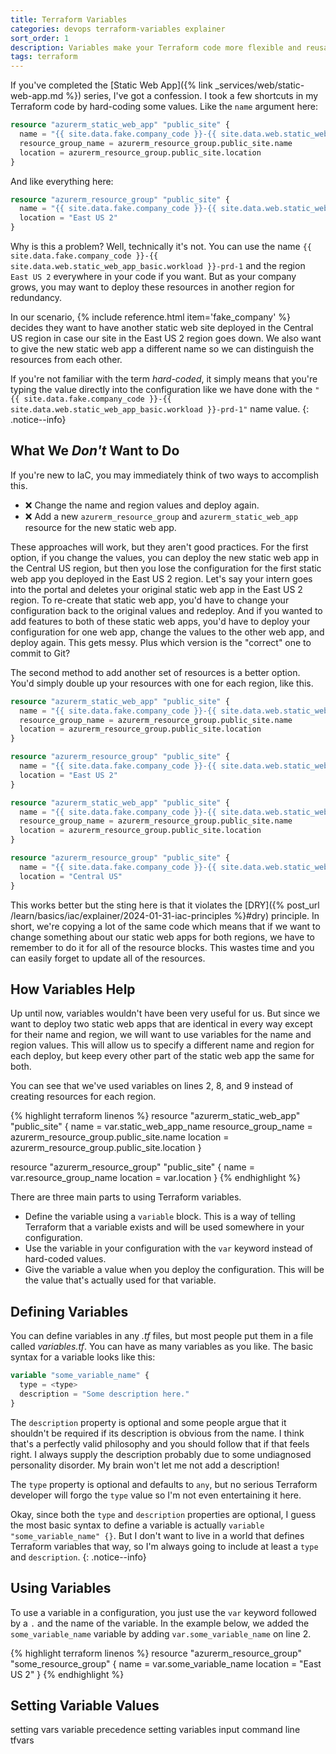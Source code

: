 ```yaml
---
title: Terraform Variables
categories: devops terraform-variables explainer
sort_order: 1
description: Variables make your Terraform code more flexible and reusable.
tags: terraform 
---
```

If you've completed the [Static Web App]({% link _services/web/static-web-app.md %}) series, I've got a confession. I took a few shortcuts in my Terraform code by hard-coding some values.<!--more--> Like the `name` argument here:

``` terraform
resource "azurerm_static_web_app" "public_site" {
  name = "{{ site.data.fake.company_code }}-{{ site.data.web.static_web_app_basic.workload }}-prd-1"
  resource_group_name = azurerm_resource_group.public_site.name
  location = azurerm_resource_group.public_site.location
}
```

And like everything here:

``` terraform
resource "azurerm_resource_group" "public_site" {
  name = "{{ site.data.fake.company_code }}-{{ site.data.web.static_web_app_basic.workload }}-prd-1"
  location = "East US 2"
}
```

Why is this a problem? Well, technically it's not. You can use the name `{{ site.data.fake.company_code }}-{{ site.data.web.static_web_app_basic.workload }}-prd-1` and the region `East US 2` everywhere in your code if you want. But as your company grows, you may want to deploy these resources in another region for redundancy.

In our scenario, {% include reference.html item='fake_company' %} decides they want to have another static web site deployed in the Central US region in case our site in the East US 2 region goes down. We also want to give the new static web app a different name so we can distinguish the resources from each other.

If you're not familiar with the term *hard-coded*, it simply means that you're typing the value directly into the configuration like we have done with the `"{{ site.data.fake.company_code }}-{{ site.data.web.static_web_app_basic.workload }}-prd-1"` name value.
{: .notice--info}

## What We *Don't* Want to Do

If you're new to IaC, you may immediately think of two ways to accomplish this.

- :x: Change the name and region values and deploy again.
- :x: Add a new `azurerm_resource_group` and `azurerm_static_web_app` resource for the new static web app.

These approaches will work, but they aren't good practices. For the first option, if you change the values, you can deploy the new static web app in the Central US region, but then you lose the configuration for the first static web app you deployed in the East US 2 region. Let's say your intern goes into the portal and deletes your original static web app in the East US 2 region. To re-create that static web app, you'd have to change your configuration back to the original values and redeploy. And if you wanted to add features to both of these static web apps, you'd have to deploy your configuration for one web app, change the values to the other web app, and deploy again. This gets messy. Plus which version is the "correct" one to commit to Git?

The second method to add another set of resources is a better option. You'd simply double up your resources with one for each region, like this.

``` terraform
resource "azurerm_static_web_app" "public_site" {
  name = "{{ site.data.fake.company_code }}-{{ site.data.web.static_web_app_basic.workload }}-prd-1"
  resource_group_name = azurerm_resource_group.public_site.name
  location = azurerm_resource_group.public_site.location
}

resource "azurerm_resource_group" "public_site" {
  name = "{{ site.data.fake.company_code }}-{{ site.data.web.static_web_app_basic.workload }}-prd-1"
  location = "East US 2"
}

resource "azurerm_static_web_app" "public_site" {
  name = "{{ site.data.fake.company_code }}-{{ site.data.web.static_web_app_basic.workload }}-prd-2"
  resource_group_name = azurerm_resource_group.public_site.name
  location = azurerm_resource_group.public_site.location
}

resource "azurerm_resource_group" "public_site" {
  name = "{{ site.data.fake.company_code }}-{{ site.data.web.static_web_app_basic.workload }}-prd-2"
  location = "Central US"
}
```

This works better but the sting here is that it violates the [DRY]({% post_url /learn/basics/iac/explainer/2024-01-31-iac-principles %}#dry) principle. In short, we're copying a lot of the same code which means that if we want to change something about our static web apps for both regions, we have to remember to do it for all of the resource blocks. This wastes time and you can easily forget to update all of the resources.

## How Variables Help

Up until now, variables wouldn't have been very useful for us. But since we want to deploy two static web apps that are identical in every way except for their name and region, we will want to use variables for the name and region values. This will allow us to specify a different name and region for each deploy, but keep every other part of the static web app the same for both.

You can see that we've used variables on lines 2, 8, and 9 instead of creating resources for each region.

{% highlight terraform linenos %}
resource "azurerm_static_web_app" "public_site" {
  name = var.static_web_app_name
  resource_group_name = azurerm_resource_group.public_site.name
  location = azurerm_resource_group.public_site.location
}

resource "azurerm_resource_group" "public_site" {
  name = var.resource_group_name
  location = var.location
}
{% endhighlight %}

There are three main parts to using Terraform variables.

- Define the variable using a `variable` block. This is a way of telling Terraform that a variable exists and will be used somewhere in your configuration.
- Use the variable in your configuration with the `var` keyword instead of hard-coded values.
- Give the variable a value when you deploy the configuration. This will be the value that's actually used for that variable.

## Defining Variables

You can define variables in any *.tf* files, but most people put them in a file called *variables.tf*. You can have as many variables as you like. The basic syntax for a variable looks like this:

``` terraform
variable "some_variable_name" {
  type = <type>
  description = "Some description here."
}
```

The `description` property is optional and some people argue that it shouldn't be required if its description is obvious from the name. I think that's a perfectly valid philosophy and you should follow that if that feels right. I always supply the description probably due to some undiagnosed personality disorder. My brain won't let me not add a description!

The `type` property is optional and defaults to `any`, but no serious Terraform developer will forgo the `type` value so I'm not even entertaining it here.

Okay, since both the `type` and `description` properties are optional, I guess the most basic syntax to define a variable is actually `variable "some_variable_name" {}`. But I don't want to live in a world that defines Terraform variables that way, so I'm always going to include at least a `type` and `description`.
{: .notice--info}

## Using Variables

To use a variable in a configuration, you just use the `var` keyword followed by a `.` and the name of the variable. In the example below, we added the `some_variable_name` variable by adding `var.some_variable_name` on line 2.

{% highlight terraform linenos %}
resource "azurerm_resource_group" "some_resource_group" {
  name = var.some_variable_name
  location = "East US 2"
}
{% endhighlight %}

## Setting Variable Values



setting vars
variable precedence
setting variables
    input
    command line
    tfvars